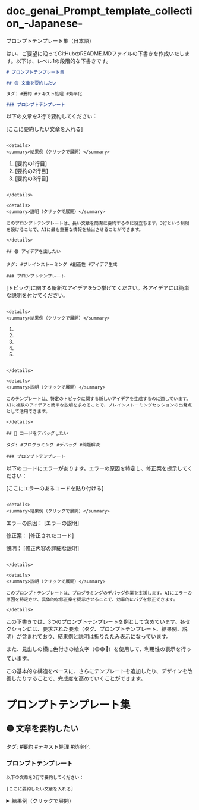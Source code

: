 # doc_genai_Prompt_template_collection_-Japanese-
プロンプトテンプレート集（日本語）

はい、ご要望に沿ってGitHubのREADME.MDファイルの下書きを作成いたします。以下は、レベル1の段階的な下書きです。

```markdown
# プロンプトテンプレート集

## 🟡 文章を要約したい

タグ: #要約 #テキスト処理 #効率化

### プロンプトテンプレート

```
以下の文章を3行で要約してください：

[ここに要約したい文章を入れる]
```

<details>
<summary>結果例（クリックで展開）</summary>

```
1. [要約の1行目]
2. [要約の2行目]
3. [要約の3行目]
```

</details>

<details>
<summary>説明（クリックで展開）</summary>

このプロンプトテンプレートは、長い文章を簡潔に要約するのに役立ちます。3行という制限を設けることで、AIに最も重要な情報を抽出させることができます。

</details>

## 🟢 アイデアを出したい

タグ: #ブレインストーミング #創造性 #アイデア生成

### プロンプトテンプレート

```
[トピック]に関する斬新なアイデアを5つ挙げてください。各アイデアには簡単な説明を付けてください。
```

<details>
<summary>結果例（クリックで展開）</summary>

```
1. [アイデア1]: [説明]
2. [アイデア2]: [説明]
3. [アイデア3]: [説明]
4. [アイデア4]: [説明]
5. [アイデア5]: [説明]
```

</details>

<details>
<summary>説明（クリックで展開）</summary>

このテンプレートは、特定のトピックに関する新しいアイデアを生成するのに適しています。AIに複数のアイデアと簡単な説明を求めることで、ブレインストーミングセッションの出発点として活用できます。

</details>

## 🔴 コードをデバッグしたい

タグ: #プログラミング #デバッグ #問題解決

### プロンプトテンプレート

```
以下のコードにエラーがあります。エラーの原因を特定し、修正案を提示してください：

[ここにエラーのあるコードを貼り付ける]
```

<details>
<summary>結果例（クリックで展開）</summary>

```
エラーの原因：
[エラーの説明]

修正案：
[修正されたコード]

説明：
[修正内容の詳細な説明]
```

</details>

<details>
<summary>説明（クリックで展開）</summary>

このプロンプトテンプレートは、プログラミングのデバッグ作業を支援します。AIにエラーの原因を特定させ、具体的な修正案を提示させることで、効率的にバグを修正できます。

</details>
```

この下書きでは、3つのプロンプトテンプレートを例として含めています。各セクションには、要求された要素（タグ、プロンプトテンプレート、結果例、説明）が含まれており、結果例と説明は折りたたみ表示になっています。

また、見出しの横に色付きの絵文字（🟡🟢🔴）を使用して、利用性の表示を行っています。

この基本的な構造をベースに、さらにテンプレートを追加したり、デザインを改善したりすることで、完成度を高めていくことができます。




# プロンプトテンプレート集

## 🟡 文章を要約したい

タグ: #要約 #テキスト処理 #効率化

### プロンプトテンプレート

```
以下の文章を3行で要約してください：

[ここに要約したい文章を入れる]
```



<details>
<summary>結果例（クリックで展開）</summary>

```
1. [要約の1行目]
2. [要約の2行目]
3. [要約の3行目]
```

</details>




